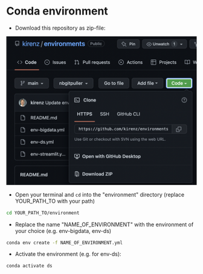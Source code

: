 # Conda environment

- Download this repository as zip-file:

![](download.png)

- Open your terminal and `cd` into the "environment" directory (replace YOUR_PATH_TO with your path)

```bash
cd YOUR_PATH_TO/environment
```

- Replace the name "NAME_OF_ENVIRONMENT" with the environment of your choice (e.g. env-bigdata, env-ds) 

```bash
conda env create -f NAME_OF_ENVIRONMENT.yml
```

- Activate the environment (e.g. for env-ds):

```bash
conda activate ds
```
